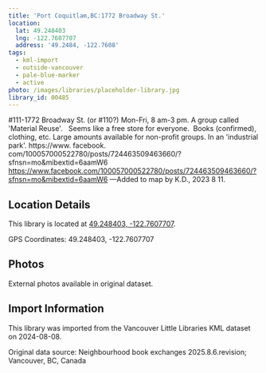 ```yaml
---
title: 'Port Coquitlam,BC:1772 Broadway St.'
location:
  lat: 49.248403
  lng: -122.7607707
  address: '49.2484, -122.7608'
tags:
  - kml-import
  - outside-vancouver
  - pale-blue-marker
  - active
photo: /images/libraries/placeholder-library.jpg
library_id: 00485
---
```

#111-1772 Broadway St. (or #110?)
Mon-Fri, 8 am-3 pm.
A group called 'Material Reuse'.  
Seems like a free store for everyone.  
Books (confirmed), clothing, etc. 
Large amounts available for non-profit groups.
In an 'industrial park'.
https://www. facebook. com/100057000522780/posts/724463509463660/?sfnsn=mo&mibextid=6aamW6
https://www.facebook.com/100057000522780/posts/724463509463660/?sfnsn=mo&mibextid=6aamW6
—Added to map by K.D., 2023 8 11.  

## Location Details

This library is located at [49.248403, -122.7607707](https://www.google.com/maps?q=49.248403,-122.7607707).

GPS Coordinates: 49.248403, -122.7607707

## Photos

External photos available in original dataset.

## Import Information

This library was imported from the Vancouver Little Libraries KML dataset on 2024-08-08.

Original data source: Neighbourhood book exchanges 2025.8.6.revision; Vancouver, BC, Canada
